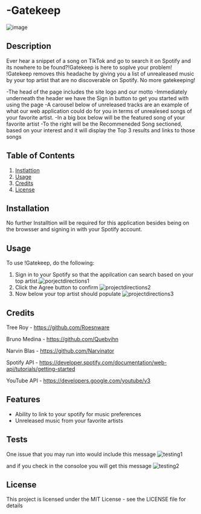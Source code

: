 # -Gatekeep
![image](https://github.com/Narvinator/-Gatekeep/assets/92743791/1218fab6-fceb-46fb-82b9-493c5a5968b8)



## Description

Ever hear a snippet of a song on TikTok and go to search it on Spotify and its nowhere to be found?!Gatekeep is here to soplve your problem! !Gatekeep removes this headache by giving you a list of unrealeased music by your top artist that are no discoverable on Spotify. No more gatekeeping!

-The head of the page includes the site logo and our motto
-Immediately underneath the header we have the Sign in button to get you started with using the page
-A carousel below of unreleased tracks are an example of what our web application could do for you in terms of unrealesed songs of your favorite artist.
-In a big box below will be the featured song of your favorite artist
-To the right will be the Recommeneded Song sectioned, based on your interest and it will display the Top 3 results and links to those songs

## Table of Contents

1. [Instlattion](#installation)
2. [Usage](#usage)
3. [Credits](#credits)
4. [License](#license)


## Installation 
No further Installtion will be required for this application besides being on the browsser and signing in with your Spotify account.

## Usage

To use !Gatekeep, do the following:

1. Sign in to your Spotify so that the appilcation can search based on your top artist.![porjectdirections1](https://github.com/Narvinator/-Gatekeep/assets/144052327/dc4252e8-9dc9-4dd1-9b52-dd094e6ab17e)
2. Click the Agree button to confirm
![projectdirections2](https://github.com/Narvinator/-Gatekeep/assets/144052327/f2999b97-8d13-4b32-8a4a-4c278b3e9ae8)
3. Now below your top artist should populate
![projectdirections3](https://github.com/Narvinator/-Gatekeep/assets/144052327/59b74477-94bf-45eb-9815-07ff5528877b)



## Credits

Tree Roy - https://github.com/Roesnware

Bruno Medina - https://github.com/Quebvihn

Narvin Blas - https://github.com/Narvinator

Spotify API - https://developer.spotify.com/documentation/web-api/tutorials/getting-started

YouTube API - https://developers.google.com/youtube/v3


## Features
- Ability to link to your spotify for music preferences
- Unreleased music from your favorite artists

## Tests
One issue that you may run into would include this message
![testing1](https://github.com/Narvinator/-Gatekeep/assets/144052327/c3bcb1fc-e489-4994-8ac3-903a8dee1334)

and if you check in the consoloe you will get this message 
![testing2](https://github.com/Narvinator/-Gatekeep/assets/144052327/8603997f-7b15-4250-b141-a894e06dd3f2)


## License

This project is licensed under the MIT License - see the LICENSE file for details




